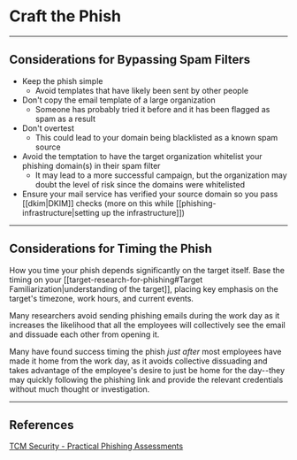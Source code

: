 # Craft the Phish

---

## Considerations for Bypassing Spam Filters

- Keep the phish simple
	- Avoid templates that have likely been sent by other people
- Don't copy the email template of a large organization
	- Someone has probably tried it before and it has been flagged as spam as a result
- Don't overtest
	- This could lead to your domain being blacklisted as a known spam source
- Avoid the temptation to have the target organization whitelist your phishing domain(s) in their spam filter
	- It may lead to a more successful campaign, but the organization may doubt the level of risk since the domains were whitelisted
- Ensure your mail service has verified your source domain so you pass [[dkim|DKIM]] checks (more on this while [[phishing-infrastructure|setting up the infrastructure]])

---

## Considerations for Timing the Phish

How you time your phish depends significantly on the target itself. Base the timing on your [[target-research-for-phishing#Target Familiarization|understanding of the target]], placing key emphasis on the target's timezone, work hours, and current events.

Many researchers avoid sending phishing emails during the work day as it increases the likelihood that all the employees will collectively see the email and dissuade each other from opening it.

Many have found success timing the phish *just after* most employees have made it home from the work day, as it avoids collective dissuading and takes advantage of the employee's desire to just be home for the day--they may quickly following the phishing link and provide the relevant credentials without much thought or investigation.

---

## References

[TCM Security - Practical Phishing Assessments](https://academy.tcm-sec.com/p/practical-phishing-assessments)
